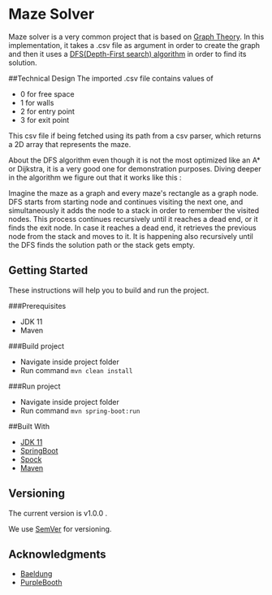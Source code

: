 # Maze Solver

Maze solver is a very common project that is based on [Graph Theory](https://en.wikipedia.org/wiki/Graph_theory).
In this implementation, it takes a .csv file as argument in order to create the graph and then it uses a 
[DFS(Depth-First search) algorithm](https://en.wikipedia.org/wiki/Depth-first_search) in order to find its solution.

##Technical Design
The imported .csv file contains values of 
* 0 for free space
* 1 for walls
* 2 for entry point
* 3 for exit point

This csv file if being fetched using its path from a csv parser, which returns a 2D array that represents the maze.

About the DFS algorithm even though it is not the most optimized like an A* or Dijkstra, it is a very good one for 
demonstration purposes. Diving deeper in the algorithm we figure out that it works like this :

Imagine the maze as a graph and every maze's rectangle as a graph node. DFS starts from starting node and continues visiting the next one, and simultaneously it
adds the node to a stack in order to remember the visited nodes. This process continues recursively until it reaches a dead end,
or it finds the exit node. In case it reaches a dead end, it retrieves the previous node from the stack and moves to it. It is happening also recursively 
until the DFS finds the solution path or the stack gets empty.

## Getting Started

These instructions will help you to build and run the project.

###Prerequisites
* JDK 11
* Maven

###Build project

* Navigate inside project folder
* Run command ```mvn clean install```

###Run project
* Navigate inside project folder
* Run command ```mvn spring-boot:run```

##Built With

* [JDK 11](https://www.oracle.com/java/technologies/javase/11all-relnotes.html)
* [SpringBoot](https://spring.io/projects/spring-boot)
* [Spock](https://spockframework.org/)
* [Maven](https://maven.apache.org/)

## Versioning
The current version is v1.0.0 .

We use [SemVer](http://semver.org/) for versioning.

## Acknowledgments

* [Baeldung](https://www.baeldung.com/java-solve-maze)
* [PurpleBooth](https://gist.github.com/PurpleBooth)
